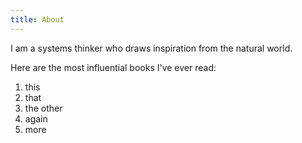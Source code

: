 ```yaml
---
title: About
---
```

I am a systems thinker who draws inspiration from the natural world. 

Here are the most influential books I've ever read:
1. this
2. that
3. the other
4. again
5. more
